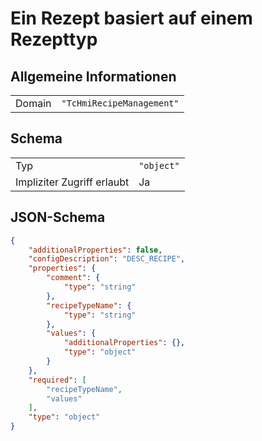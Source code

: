# Ein Rezept basiert auf einem Rezepttyp

## Allgemeine Informationen

|  |  |
| - | - |
| Domain | `"TcHmiRecipeManagement"` |

## Schema

|  |  |
| - | - |
| Typ | `"object"` |
| Impliziter Zugriff erlaubt | Ja |

## JSON-Schema

```json
{
    "additionalProperties": false,
    "configDescription": "DESC_RECIPE",
    "properties": {
        "comment": {
            "type": "string"
        },
        "recipeTypeName": {
            "type": "string"
        },
        "values": {
            "additionalProperties": {},
            "type": "object"
        }
    },
    "required": [
        "recipeTypeName",
        "values"
    ],
    "type": "object"
}
```
